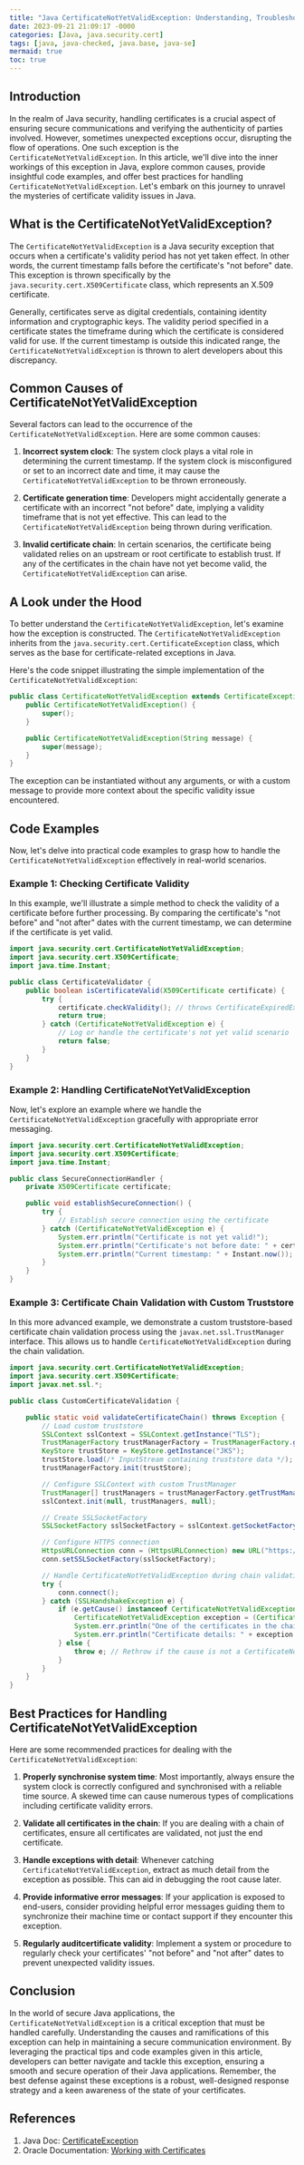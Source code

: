 ```yaml
---
title: "Java CertificateNotYetValidException: Understanding, Troubleshooting, and Best Practices for Secure Communications"
date: 2023-09-21 21:09:17 -0000
categories: [Java, java.security.cert]
tags: [java, java-checked, java.base, java-se]
mermaid: true
toc: true
---
```



## Introduction

In the realm of Java security, handling certificates is a crucial aspect of ensuring secure communications and verifying the authenticity of parties involved. However, sometimes unexpected exceptions occur, disrupting the flow of operations. One such exception is the `CertificateNotYetValidException`. In this article, we'll dive into the inner workings of this exception in Java, explore common causes, provide insightful code examples, and offer best practices for handling `CertificateNotYetValidException`. Let's embark on this journey to unravel the mysteries of certificate validity issues in Java.

## What is the CertificateNotYetValidException?

The `CertificateNotYetValidException` is a Java security exception that occurs when a certificate's validity period has not yet taken effect. In other words, the current timestamp falls before the certificate's "not before" date. This exception is thrown specifically by the `java.security.cert.X509Certificate` class, which represents an X.509 certificate.

Generally, certificates serve as digital credentials, containing identity information and cryptographic keys. The validity period specified in a certificate states the timeframe during which the certificate is considered valid for use. If the current timestamp is outside this indicated range, the `CertificateNotYetValidException` is thrown to alert developers about this discrepancy.

## Common Causes of CertificateNotYetValidException

Several factors can lead to the occurrence of the `CertificateNotYetValidException`. Here are some common causes:

1. **Incorrect system clock**: The system clock plays a vital role in determining the current timestamp. If the system clock is misconfigured or set to an incorrect date and time, it may cause the `CertificateNotYetValidException` to be thrown erroneously.

2. **Certificate generation time**: Developers might accidentally generate a certificate with an incorrect "not before" date, implying a validity timeframe that is not yet effective. This can lead to the `CertificateNotYetValidException` being thrown during verification.

3. **Invalid certificate chain**: In certain scenarios, the certificate being validated relies on an upstream or root certificate to establish trust. If any of the certificates in the chain have not yet become valid, the `CertificateNotYetValidException` can arise.

## A Look under the Hood

To better understand the `CertificateNotYetValidException`, let's examine how the exception is constructed. The `CertificateNotYetValidException` inherits from the `java.security.cert.CertificateException` class, which serves as the base for certificate-related exceptions in Java.

Here's the code snippet illustrating the simple implementation of the `CertificateNotYetValidException`:

```java
public class CertificateNotYetValidException extends CertificateException {
    public CertificateNotYetValidException() {
        super();
    }

    public CertificateNotYetValidException(String message) {
        super(message);
    }
}
```

The exception can be instantiated without any arguments, or with a custom message to provide more context about the specific validity issue encountered.

## Code Examples

Now, let's delve into practical code examples to grasp how to handle the `CertificateNotYetValidException` effectively in real-world scenarios.

### Example 1: Checking Certificate Validity

In this example, we'll illustrate a simple method to check the validity of a certificate before further processing. By comparing the certificate's "not before" and "not after" dates with the current timestamp, we can determine if the certificate is yet valid.

```java
import java.security.cert.CertificateNotYetValidException;
import java.security.cert.X509Certificate;
import java.time.Instant;

public class CertificateValidator {
    public boolean isCertificateValid(X509Certificate certificate) {
        try {
            certificate.checkValidity(); // throws CertificateExpiredException or CertificateNotYetValidException if invalid
            return true;
        } catch (CertificateNotYetValidException e) {
            // Log or handle the certificate's not yet valid scenario
            return false;
        }
    }
}
```

### Example 2: Handling CertificateNotYetValidException

Now, let's explore an example where we handle the `CertificateNotYetValidException` gracefully with appropriate error messaging.

```java
import java.security.cert.CertificateNotYetValidException;
import java.security.cert.X509Certificate;
import java.time.Instant;

public class SecureConnectionHandler {
    private X509Certificate certificate;

    public void establishSecureConnection() {
        try {
            // Establish secure connection using the certificate
        } catch (CertificateNotYetValidException e) {
            System.err.println("Certificate is not yet valid!");
            System.err.println("Certificate's not before date: " + certificate.getNotBefore());
            System.err.println("Current timestamp: " + Instant.now());
        }
    }
}
```

### Example 3: Certificate Chain Validation with Custom Truststore

In this more advanced example, we demonstrate a custom truststore-based certificate chain validation process using the `javax.net.ssl.TrustManager` interface. This allows us to handle `CertificateNotYetValidException` during the chain validation.

```java
import java.security.cert.CertificateNotYetValidException;
import java.security.cert.X509Certificate;
import javax.net.ssl.*;

public class CustomCertificateValidation {

    public static void validateCertificateChain() throws Exception {
        // Load custom truststore
        SSLContext sslContext = SSLContext.getInstance("TLS");
        TrustManagerFactory trustManagerFactory = TrustManagerFactory.getInstance(TrustManagerFactory.getDefaultAlgorithm());
        KeyStore trustStore = KeyStore.getInstance("JKS");
        trustStore.load(/* InputStream containing truststore data */);
        trustManagerFactory.init(trustStore);

        // Configure SSLContext with custom TrustManager
        TrustManager[] trustManagers = trustManagerFactory.getTrustManagers();
        sslContext.init(null, trustManagers, null);

        // Create SSLSocketFactory
        SSLSocketFactory sslSocketFactory = sslContext.getSocketFactory();

        // Configure HTTPS connection
        HttpsURLConnection conn = (HttpsURLConnection) new URL("https://example.com").openConnection();
        conn.setSSLSocketFactory(sslSocketFactory);

        // Handle CertificateNotYetValidException during chain validation
        try {
            conn.connect();
        } catch (SSLHandshakeException e) {
            if (e.getCause() instanceof CertificateNotYetValidException) {
                CertificateNotYetValidException exception = (CertificateNotYetValidException) e.getCause();
                System.err.println("One of the certificates in the chain is not yet valid!");
                System.err.println("Certificate details: " + exception.getMessage());
            } else {
                throw e; // Rethrow if the cause is not a CertificateNotYetValidException
            }
        }
    }
}
```

## Best Practices for Handling CertificateNotYetValidException

Here are some recommended practices for dealing with the `CertificateNotYetValidException`:

1. **Properly synchronise system time**: Most importantly, always ensure the system clock is correctly configured and synchronised with a reliable time source. A skewed time can cause numerous types of complications including certificate validity errors.

2. **Validate all certificates in the chain**: If you are dealing with a chain of certificates, ensure all certificates are validated, not just the end certificate.

3. **Handle exceptions with detail**: Whenever catching `CertificateNotYetValidException`, extract as much detail from the exception as possible. This can aid in debugging the root cause later.

4. **Provide informative error messages**: If your application is exposed to end-users, consider providing helpful error messages guiding them to synchronize their machine time or contact support if they encounter this exception.

5. **Regularly auditcertificate validity**: Implement a system or procedure to regularly check your certificates' "not before" and "not after" dates to prevent unexpected validity issues.

## Conclusion

In the world of secure Java applications, the `CertificateNotYetValidException` is a critical exception that must be handled carefully. Understanding the causes and ramifications of this exception can help in maintaining a secure communication environment. By leveraging the practical tips and code examples given in this article, developers can better navigate and tackle this exception, ensuring a smooth and secure operation of their Java applications. Remember, the best defense against these exceptions is a robust, well-designed response strategy and a keen awareness of the state of your certificates.

## References

1. Java Doc: [CertificateException](https://docs.oracle.com/en/java/javase/11/docs/api/java.base/java/security/cert/CertificateException.html)
2. Oracle Documentation: [Working with Certificates](https://docs.oracle.com/javase/tutorial/security/toolfilex/rstep2.html)
